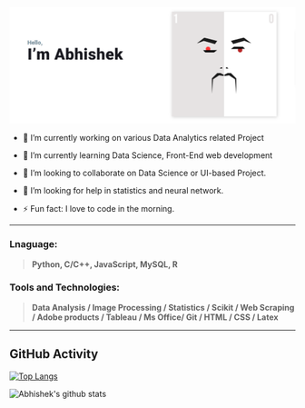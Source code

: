 ![Abhishek Kumar](./assests/home.png)
<!--
**abhishek540/abhishek540** is a ✨ _special_ ✨ repository because its `README.md` (this file) appears on your GitHub profile.

Here are some ideas to get you started:

-->

- 🔭 I’m currently working on various Data Analytics related Project
- 🌱 I’m currently learning Data Science, Front-End web development
- 👯 I’m looking to collaborate on Data Science or UI-based Project.
- 🤔 I’m looking for help in statistics and neural network.

- ⚡ Fun fact: I love to code in the morning.

---
### Lnaguage:

> **Python, C/C++, JavaScript, MySQL, R**

### Tools and Technologies: 

> **Data Analysis / Image Processing / Statistics / Scikit / Web Scraping / Adobe products / Tableau / Ms Office/ Git / HTML / CSS / Latex**



---
## GitHub Activity

[![Top Langs](https://github-readme-stats.vercel.app/api/top-langs/?username=abhishek540)](https://github.com/abhishek540/abhishek540/edit/main/README.md)

![Abhishek's github stats](https://github-readme-stats.vercel.app/api?username=abhishek540&layout=compact&hide_progress)





